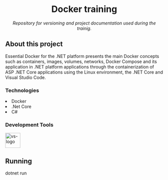 <h1 align="center">Docker training</h1>
<p align="center"><i>Repository for versioning and project documentation used during the trainig.</i></p>

##  About this project
Essential Docker for the .NET platform presents the main Docker concepts such as containers, images, volumes, networks, Docker Compose and its application in .NET platform applications through the containerization of ASP .NET Core applications using the Linux environment, the .NET Core and Visual Studio Code.

### Technologies
<p display="inline-block">
  <li>Docker</li>
  <li>.Net Core</li>
  <li>C#</li>
</p>
                                                                                                  
### Development Tools

<p display="inline-block">
  <img width="48" src="https://static.wikia.nocookie.net/logopedia/images/e/ec/Microsoft_Visual_Studio_2022.svg" alt="vs-logo"/>
</p>

## Running
dotnet run

<!--
## References
[About issues - GitHub Docs](https://docs.github.com/en/issues/tracking-your-work-with-issues/about-issues)

[About wikis - GitHub Docs](https://docs.github.com/en/communities/documenting-your-project-with-wikis/about-wikis)

[About discussions - GitHub Docs](https://docs.github.com/en/discussions/collaborating-with-your-community-using-discussions/about-discussions)
-->
